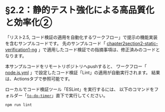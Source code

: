 # §2.2：静的テスト強化による高品質化と効率化②

「リスト2.5, コード検証の適用を自動化するワークフロー」で提示の機能実装を含むサンプルコードです。
先のサンプルコード「
[chapter2section2-static-verification1-ng](https://github.com/hoshimado/gsh10-tbf16-sample/tree/chapter2section2-static-verification1-ng)
」で適用したコード検証での指摘事項は、修正済みのコードとなります。

本サンプルコードをリモートリポジトリへpushすると、
ワークフロー「
[node.js.yml](./.github/workflows/node.js.yml)
」で設定したコード検証「Lint」の適用が自動実行されます。
結果は、Actionsタブで参照可能です。

ローカルでコード検証ツール「ESLint」を実行するには、
以下のコマンドをフォルダー「[`to-do-timer`](./to-do-timer/)」直下で実行してください。

```
npm run lint
```


